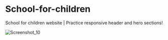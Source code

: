 # School-for-children
School for children website | Practice responsive header and hero sections!

![Screenshot_10](https://user-images.githubusercontent.com/87645525/230803730-bdb21d3b-76ee-4836-86e7-e9a28c509ce0.jpg)
